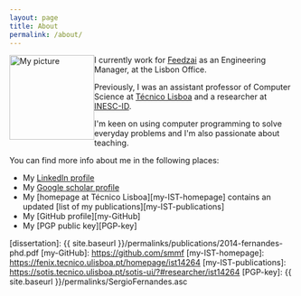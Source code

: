 ```yaml
---
layout: page
title: About
permalink: /about/
---
```


<img src="{{ site.baseurl }}/assets/pictures/2017-smf-4x3-smaller.jpg" alt="My picture" style="width: 150px; float: left"/>

I currently work for [Feedzai] as an Engineering Manager, at the Lisbon Office.

Previously, I was an assistant professor of Computer Science at
[Técnico Lisboa][IST] and a researcher at [INESC-ID].

<!-- I got my Ph.D. from [Técnico][IST] on July 2014 with a [dissertation] titled
*Strongly Consistent Transactions for Enterprise Applications: Using Software
Transactional Memory to Improve Consistency and Performance of Read-Dominated
Workloads*. -->

I'm keen on using computer programming to solve everyday problems and I'm also
passionate about teaching.

You can find more info about me in the following places:

* My [LinkedIn profile][LinkedIn]
* My [Google scholar profile][GoogleScholar]
* My [homepage at Técnico Lisboa][my-IST-homepage] contains an updated [list of
  my publications][my-IST-publications]
* My [GitHub profile][my-GitHub]
* My [PGP public key][PGP-key]

[Feedzai]: http://www.feedzai.com
[GoogleScholar]: http://scholar.google.com/citations?user=VR4qbCIAAAAJ
[INESC-ID]: http://www.inesc-id.pt
[IST]: http://tecnico.ulisboa.pt/en
[LinkedIn]: https://pt.linkedin.com/in/sergiomiguelfernandes
[dissertation]: {{ site.baseurl }}/permalinks/publications/2014-fernandes-phd.pdf
[my-GitHub]: https://github.com/smmf
[my-IST-homepage]: https://fenix.tecnico.ulisboa.pt/homepage/ist14264
[my-IST-publications]: https://sotis.tecnico.ulisboa.pt/sotis-ui/?#researcher/ist14264
[PGP-key]:  {{ site.baseurl }}/permalinks/SergioFernandes.asc

